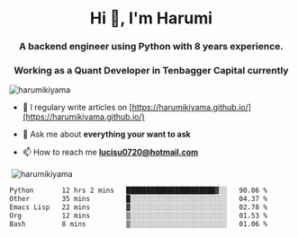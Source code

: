 <h1 align="center">Hi 👋, I'm Harumi</h1>
<h3 align="center">A backend engineer using <b>Python</b> with 8 years experience.</h3>
<h3 align="center">Working as a Quant Developer in <b>Tenbagger Capital</b> currently</h3>

<p align="left"> <img src="https://komarev.com/ghpvc/?username=harumikiyama" alt="harumikiyama" /> </p>


- 📝 I regulary write articles on [https://harumikiyama.github.io/](https://harumikiyama.github.io/)

- 💬 Ask me about **everything your want to ask**

- 📫 How to reach me **lucisu0720@hotmail.com**

<p>&nbsp;<img align="center" src="https://github-readme-stats.vercel.app/api?username=harumikiyama&show_icons=true" alt="harumikiyama" /></p>


<!--START_SECTION:waka-->

```txt
Python       12 hrs 2 mins   ██████████████████████▓░░   90.06 %
Other        35 mins         █░░░░░░░░░░░░░░░░░░░░░░░░   04.37 %
Emacs Lisp   22 mins         ▓░░░░░░░░░░░░░░░░░░░░░░░░   02.78 %
Org          12 mins         ▒░░░░░░░░░░░░░░░░░░░░░░░░   01.53 %
Bash         8 mins          ▒░░░░░░░░░░░░░░░░░░░░░░░░   01.06 %
```

<!--END_SECTION:waka-->
